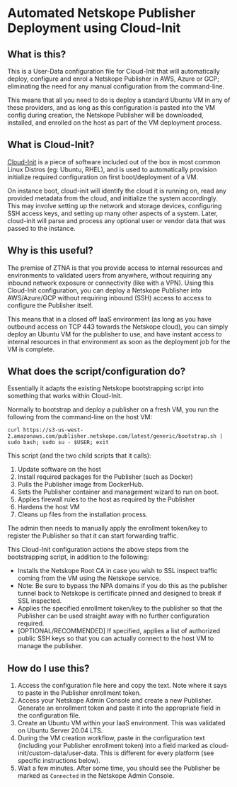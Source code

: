# Automated Netskope Publisher Deployment using Cloud-Init

## What is this?
This is a User-Data configuration file for Cloud-Init that will automatically deploy, configure and enrol a Netskope Publisher in AWS, Azure or GCP; eliminating the need for any manual configuration from the command-line.

This means that all you need to do is deploy a standard Ubuntu VM in any of these providers, and as long as this configuration is pasted into the VM config during creation, the Netskope Publisher will be downloaded, installed, and enrolled on the host as part of the VM deployment process.

## What is Cloud-Init?
[Cloud-Init](https://cloudinit.readthedocs.io/en/latest/index.html) is a piece of software included out of the box in most common Linux Distros (eg: Ubuntu, RHEL), and is used to automatically provision initialize required configuration on first boot/deployment of a VM.

On instance boot, cloud-init will identify the cloud it is running on, read any provided metadata from the cloud, and initialize the system accordingly. This may involve setting up the network and storage devices, configuring SSH access keys, and setting up many other aspects of a system. Later, cloud-init will parse and process any optional user or vendor data that was passed to the instance.

## Why is this useful?
The premise of ZTNA is that you provide access to internal resources and environments to validated users from anywhere, without requiring any inbound network exposure or connectivity (like with a VPN). Using this Cloud-Init configuration, you can deploy a Netskope Publisher into AWS/Azure/GCP without requiring inbound (SSH) access to access to configure the Publisher itself.

This means that in a closed off IaaS environment (as long as you have outbound access on TCP 443 towards the Netskope cloud), you can simply deploy an Ubuntu VM for the publisher to use, and have instant access to internal resources in that environment as soon as the deployment job for the VM is complete.

## What does the script/configuration do?
Essentially it adapts the existing Netskope bootstrapping script into something that works within Cloud-Init.

Normally to bootstrap and deploy a publisher on a fresh VM, you run the following from the command-line on the host VM:
```
curl https://s3-us-west-2.amazonaws.com/publisher.netskope.com/latest/generic/bootstrap.sh | sudo bash; sudo su - $USER; exit
```
This script (and the two child scripts that it calls):
1. Update software on the host
2. Install required packages for the Publisher (such as Docker)
3. Pulls the Publisher image from DockerHub.
4. Sets the Publisher container and management wizard to run on boot.
5. Applies firewall rules to the host as required by the Publisher
6. Hardens the host VM
7. Cleans up files from the installation process.

The admin then needs to manually apply the enrollment token/key to register the Publisher so that it can start forwarding traffic.

This Cloud-Init configuration actions the above steps from the bootstrapping script, in addition to the following:
* Installs the Netskope Root CA in case you wish to SSL inspect traffic coming from the VM using the Netskope service.
 * Note: Be sure to bypass the NPA domains if you do this as the publisher tunnel back to Netskope is certificate pinned and designed to break if SSL inspected.
* Applies the specified enrollment token/key to the publisher so that the Publisher can be used straight away with no further configuration required.
* [OPTIONAL/RECOMMENDED] If specified, applies a list of authorized public SSH keys so that you can actually connect to the host VM to manage the publisher.

## How do I use this?
1. Access the configuration file here and copy the text. Note where it says to paste in the Publisher enrollment token.
2. Access your Netskope Admin Console and create a new Publisher. Generate an enrollment token and paste it into the appropriate field in the configuration file.
3. Create an Ubuntu VM within your IaaS environment. This was validated on Ubuntu Server 20.04 LTS.
4. During the VM creation workflow, paste in the configuration text (including your Publisher enrollment token) into a field marked as cloud-init/custom-data/user-data. This is different for every platform (see specific instructions below).
5. Wait a few minutes. After some time, you should see the Publisher be marked as `Connected` in the Netskope Admin Console.




